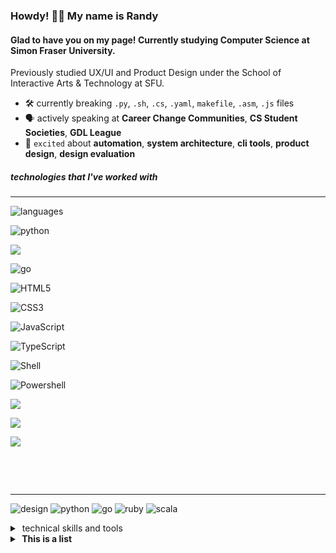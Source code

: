 ### Howdy! 🙋‍♂️ My name is Randy 

#### Glad to have you on my page! Currently studying Computer Science at Simon Fraser University. 
Previously studied UX/UI and Product Design under the School of Interactive Arts & Technology at SFU.

- 🛠️ currently breaking `.py`, `.sh`, `.cs`, `.yaml`, `makefile`, `.asm`, `.js` files
- 🗣️ actively speaking at **Career Change Communities**, **CS Student Societies**, **GDL League** 
- 🐠 `excited` about **automation**, **system architecture**, **cli tools**, **product design**, **design evaluation**

##### technologies that I've worked with
---

![languages](https://img.shields.io/static/v1?label=&message=languages:&color=111&style=flat-square)

![python](https://img.shields.io/static/v1?logo=python&label=&message=Python&color=36465D&logoColor=AAA&style=flat-square&link=)

![](https://img.shields.io/badge/C%23-239120?style=for-the-badge&logo=csharp&logoColor=white)

![go](https://img.shields.io/static/v1?logo=go&label=&message=Go&color=36465D&logoColor=AAA&style=flat-square)

![HTML5](https://img.shields.io/badge/HTML5-E34F26.svg?&style=flat&logo=html5&color=36465D&logoColor=AAA&style=flat-square)

![CSS3](https://img.shields.io/badge/CSS3-%231572B6.svg?&style=flat&logo=css3&color=36465D&logoColor=AAA&style=flat-square)

![JavaScript](https://img.shields.io/badge/JAVASCRIPT-323330.svg?&style=flat&logo=javascript&logoColor=%23F7DF1E)&nbsp;

![TypeScript](https://img.shields.io/badge/TYPESCRIPT-%23007ACC.svg?&style=flat&logo=typescript&logoColor=white)

![Shell](https://img.shields.io/badge/Shell_Script-121011?style=for-the-badge&logo=gnu-bash&logoColor=white)

![Powershell](https://img.shields.io/badge/powershell-5391FE?style=for-the-badge&logo=powershell&logoColor=white)


![](https://img.shields.io/badge/C-00599C?style=for-the-badge&logo=c&logoColor=white)

![](https://img.shields.io/badge/C%23-239120?style=for-the-badge&logo=csharp&logoColor=white)

![](https://img.shields.io/badge/Java-ED8B00?style=for-the-badge&logo=openjdk&logoColor=white)

![]()
![]()
![]()
![]()
![]()
![]()

![]()
![]()
![]()
![]()
&nbsp;&nbsp;&nbsp;

---

![design](https://img.shields.io/static/v1?label=&message=design:&color=111&style=flat-square)
![python](https://img.shields.io/static/v1?logo=python&label=&message=python&color=36465D&logoColor=AAA&style=flat-square&link=)
![go](https://img.shields.io/static/v1?logo=go&label=&message=golang&color=36465D&logoColor=AAA&style=flat-square)
![ruby](https://img.shields.io/static/v1?logo=ruby&label=&message=ruby&color=36465D&logoColor=AAA&style=flat-square)
![scala](https://img.shields.io/static/v1?logo=scala&label=&message=scala&color=36465D&logoColor=AAA&style=flat-square)
&nbsp;&nbsp;&nbsp;


<details>
    <summary>&nbsp;technical skills and tools</summary>
    <!-- <br/> -->
    <p>
    <img height="50%" width="auto" src ="https://github-readme-stats.vercel.app/api/top-langs/?username=randypanopio&layout=compact&hide_border=true&theme=darcula&bg_color=00000000&langs_count=6&hide=jupyter%20notebook,tex,css,php&exclude_repo=Pacman-AI">
    <!-- <br> -->
    </p>
    <p>
    ![languages](https://img.shields.io/static/v1?label=&message=languages:&color=111&style=flat-square)
![python](https://img.shields.io/static/v1?logo=python&label=&message=python&color=36465D&logoColor=AAA&style=flat-square&link=)
![go](https://img.shields.io/static/v1?logo=go&label=&message=golang&color=36465D&logoColor=AAA&style=flat-square)
![ruby](https://img.shields.io/static/v1?logo=ruby&label=&message=ruby&color=36465D&logoColor=AAA&style=flat-square)
![scala](https://img.shields.io/static/v1?logo=scala&label=&message=scala&color=36465D&logoColor=AAA&style=flat-square)
&nbsp;&nbsp;&nbsp;
    </p>
    
</details>

<details>
  <summary><b>&nbsp;This is a list</b></summary>
  <br/>



![Java](https://img.shields.io/badge/JAVA-007396.svg?&style=flat&logo=java&logoColor=white)&nbsp;
![JSF](https://img.shields.io/badge/JSF-323330.svg?&style=flat&logo=eclipse&logoColor=white)&nbsp;
![Primefaces](https://img.shields.io/badge/PRIMEFACES-039BE5.svg?&style=flat&logoColor=white)&nbsp;
![Angular](https://img.shields.io/badge/ANGULAR-DD0031.svg?&style=flat&logo=angular&logoColor=white)&nbsp;
![Spring](https://img.shields.io/badge/SPRING-6DB33F.svg?&style=flat&logo=spring&logoColor=white)&nbsp;
![Hibernate](https://img.shields.io/badge/HIBERNATE-121011.svg?&style=flat&logo=red-hat&logoColor=white)&nbsp;\
![Flutter](https://img.shields.io/badge/FLUTTER-02569B.svg?&style=flat&logo=flutter&logoColor=white) &nbsp;
![GetX](https://img.shields.io/badge/GETX-%23121011.svg?&style=flat&logo=getx&logoColor=white) &nbsp;
![BLoC](https://img.shields.io/badge/BLOC-%23121011.svg?&style=flat&logo=bloc&logoColor=white) &nbsp;
![MobX](https://img.shields.io/badge/MOBX-%23121011.svg?&style=flat&logo=mobx&logoColor=white) &nbsp;
![Dart](https://img.shields.io/badge/DART-%230175C2.svg?&style=flat&logo=dart&logoColor=white) &nbsp;\


![Git](https://img.shields.io/badge/GIT-%23F05033.svg?&style=flat&logo=git&logoColor=white)&nbsp;
![GitHub](https://img.shields.io/badge/GITHUB-%23121011.svg?&style=flat&logo=github&logoColor=white)&nbsp;
![GitLab](https://img.shields.io/badge/GITLAB-%23181717.svg?&style=flat&logo=gitlab&logoColor=white)&nbsp;
![Docker](https://img.shields.io/badge/DOCKER-2496ED.svg?&style=flat&logo=docker&logoColor=white)&nbsp;
![Ansible](https://img.shields.io/badge/ANSIBLE-%231A1918.svg?&style=flat&logo=ansible&logoColor=white)&nbsp;
![SonarQube](https://img.shields.io/badge/SONARQUBE-4E9BCD.svg?&style=flat&logo=sonarqube&logoColor=white)&nbsp;\
![Postgres](https://img.shields.io/badge/POSTGRES-%23316192.svg?&style=flat&logo=postgresql&logoColor=white)
![MySQL](https://img.shields.io/badge/MARIADB-4479A1.svg?&style=flat&logo=mariadb&logoColor=white)
![SQLite](https://img.shields.io/badge/SQLITE-003B57.svg?&style=flat&logo=sqlite&logoColor=white)\
![Ant](https://img.shields.io/badge/ANT-A81C7D.svg?&style=flat&logo=apache-ant)&nbsp;
![Maven](https://img.shields.io/badge/MAVEN-C71A36.svg?&style=flat&logo=apache-maven)&nbsp;
![Gradle](https://img.shields.io/badge/GRADLE-02303A.svg?&style=flat&logo=gradle)&nbsp;
![REST API](https://img.shields.io/badge/REST-02569B.svg?&style=flat&logo=rest&logoColor=white)&nbsp;
![GRAPHQL](https://img.shields.io/badge/GRAPHQL-E10098.svg?&style=flat&logo=graphql&logoColor=white)&nbsp;\
![LINUX](https://img.shields.io/badge/LINUX-FCC624?style=flat-square&logo=linux&logoColor=black)
![VSCode](https://img.shields.io/badge/VSCODE-007ACC.svg?&style=flat&logo=visual-studio-code)&nbsp;
![Eclipse](https://img.shields.io/badge/ECLIPSE-2C2255.svg?&style=flat&logo=eclipse)&nbsp;
![IntelliJ](https://img.shields.io/badge/INTELLIJ-000000.svg?&style=flat&logo=intellij-idea)&nbsp;\
![Clean Architecture](https://img.shields.io/badge/CLEAN%20ARCHITECTURE-6DB33F.svg?&style=flat&logoColor=white)&nbsp;
![Hexagonal Architecture](https://img.shields.io/badge/HEXAGONAL-2496ED.svg?&style=flat&logoColor=white)&nbsp;
![MVC Architecture](https://img.shields.io/badge/MVC-888888.svg?&style=flat&logoColor=white)&nbsp;
![MVVM Architecture](https://img.shields.io/badge/MVVM-888888.svg?&style=flat&logoColor=white)&nbsp;\
![DDD](https://img.shields.io/badge/DOMAIN%20DD-02569B.svg?&style=flat&logo=ddd&logoColor=white)&nbsp;
![TDD](https://img.shields.io/badge/TEST%20DD-E34F26.svg?&style=flat&logo=tdd&logoColor=white)&nbsp;
![PMBOK](https://img.shields.io/badge/PMBOK-DD0031.svg?&style=flat&logo=ddd&logoColor=white)&nbsp;
![SCRUM](https://img.shields.io/badge/SCRUM-6DB33F.svg?&style=flat&logo=ddd&logoColor=white)&nbsp;

</details>